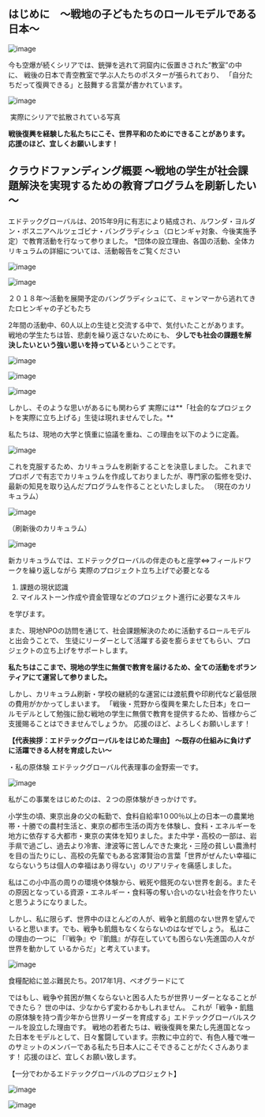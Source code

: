 ## はじめに　～戦地の子どもたちのロールモデルである日本～

![image](./data/projects/02_edotech2/1-ja.jpg)

今も空爆が続くシリアでは、銃弾を逃れて洞窟内に仮置きされた”教室”の中に、 戦後の日本で青空教室で学ぶ人たちのポスターが張られており、 「自分たちだって復興できる」と鼓舞する言葉が書かれています。

![image](./data/projects/02_edotech2/2.jpg)

 実際にシリアで拡散されている写真

**戦後復興を経験した私たちにこそ、世界平和のためにできることがあります。**
**応援のほど、宜しくお願いします！**

## クラウドファンディング概要 ～戦地の学生が社会課題解決を実現するための教育プログラムを刷新したい～

エドテックグローバルは、2015年9月に有志により結成され、ルワンダ・ヨルダン・ボスニアヘルツェゴビナ・バングラディシュ（ロヒンギャ対象、今後実施予定）で教育活動を行なって参りました。
\*団体の設立理由、各国の活動、全体カリキュラムの詳細については、活動報告をご覧ください

![image](./data/projects/02_edotech2/3-ja.jpg)

![image](./data/projects/02_edotech2/4.jpg)

２０１８年～活動を展開予定のバングラディシュにて、ミャンマーから逃れてきたロヒンギャの子どもたち　

2年間の活動中、60人以上の生徒と交流する中で、気付いたことがあります。
戦地の学生たちは皆、悲劇を繰り返さないためにも、 **少しでも社会の課題を解決したいという強い思いを持っている**ということです。

![image](./data/projects/02_edotech2/5-ja.jpg)

![image](./data/projects/02_edotech2/6-ja.jpg)

![image](./data/projects/02_edotech2/7-ja.jpg)

しかし、そのような思いがあるにも関わらず
実際には**「社会的なプロジェクトを実際に立ち上げる」生徒は現れませんでした。**

私たちは、現地の大学と慎重に協議を重ね、この理由を以下のように定義。

![image](./data/projects/02_edotech2/8-ja.jpg)

これを克服するため、カリキュラムを刷新することを決意しました。
これまでプロボノで有志でカリキュラムを作成しておりましたが、専門家の監修を受け、最新の知見を取り込んだプログラムを作ることといたしました。
（現在のカリキュラム）

![image](./data/projects/02_edotech2/9-ja.jpg)

（刷新後のカリキュラム）

![image](./data/projects/02_edotech2/10-ja.jpg)

新カリキュラムでは、エドテックグローバルの伴走のもと座学⇔フィールドワークを繰り返しながら 実際のプロジェクト立ち上げで必要となる 

1. 課題の現状認識 
2. マイルストーン作成や資金管理などのプロジェクト進行に必要なスキル

を学びます。

また、現地NPOの訪問を通じて、社会課題解決のために活動するロールモデルと出会うことで、 生徒にリーダーとして活躍する姿を膨らませてもらい、プロジェクトの立ち上げをサポートします。

**私たちはここまで、現地の学生に無償で教育を届けるため、全ての活動をボランティアにて運営して参りました。**

しかし、カリキュラム刷新・学校の継続的な運営には渡航費や印刷代など最低限の費用がかかってしまいます。
「戦後・荒野から復興を果たした日本」をロールモデルとして勉強に励む戦地の学生に無償で教育を提供するため、皆様からご支援賜ることはできませんでしょうか。
応援のほど、よろしくお願いします！

**【代表挨拶：エドテックグローバルをはじめた理由】 ～既存の仕組みに負けずに活躍できる人材を育成したい～**

・私の原体験 エドテックグローバル代表理事の金野索一です。

![image](./data/projects/02_edotech2/11.jpg)

私がこの事業をはじめたのは、２つの原体験がきっかけです。

小学生の頃、東京出身の父の転勤で、食料自給率1０00％以上の日本一の農業地帯・十勝での農村生活と、東京の都市生活の両方を体験し、食料・エネルギーを地方に依存する大都市・東京の実体を知りました。また中学・高校の一部は、岩手県で過ごし、過去より冷害、津波等に苦しんできた東北・三陸の貧しい農漁村を目の当たりにし、高校の先輩でもある宮澤賢治の言葉「世界がぜんたい幸福にならないうちは個人の幸福はあり得ない」のリアリティを痛感しました。

私はこの小中高の周りの環境や体験から、戦死や餓死のない世界を創る。またその原因となっている資源・エネルギー・食料等の奪い合いのない社会を作りたいと思うようになりました。

しかし、私に限らず、世界中のほとんどの人が、戦争と飢餓のない世界を望んでいると思います。でも、戦争も飢餓もなくならないのはなぜでしょう。
私はこの理由の一つに
「『戦争』や『飢餓』が存在していても困らない先進国の人々が世界を動かして
いるからだ」と考えています。

![image](./data/projects/02_edotech2/12.jpg)

食糧配給に並ぶ難民たち。2017年1月、ベオグラードにて

ではもし、戦争や貧困が無くならないと困る人たちが世界リーダーとなることができたら？
世の中は、少なからず変わるかもしれません。
これが「戦争・飢餓の原体験を持つ青少年から世界リーダーを育成する」エドテックグローバルスクールを設立した理由です。
戦地の若者たちは、戦後復興を果たし先進国となった日本をモデルとして、日々奮闘しています。宗教に中立的で、有色人種で唯一のサミットのメンバーである私たち日本人にこそできることがたくさんあります！
応援のほど、宜しくお願い致します。

【一分でわかるエドテックグローバルのプロジェクト】 

![image](./data/projects/02_edotech2/13-ja.jpg)

![image](./data/projects/02_edotech2/14-ja.jpg)

